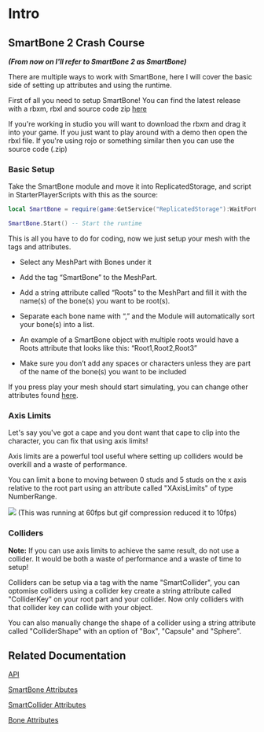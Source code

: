 # Intro

## SmartBone 2 Crash Course

***(From now on I'll refer to SmartBone 2 as SmartBone)***

There are multiple ways to work with SmartBone, here I will cover the basic side of setting up attributes and using the runtime.

First of all you need to setup SmartBone! You can find the latest release with a rbxm, rbxl and source code zip [here](https://github.com/CelnakRBLX/SmartBone-2/releases)

If you're working in studio you will want to download the rbxm and drag it into your game. If you just want to play around with a demo then open the rbxl file. If you're using rojo or something similar then you can use the source code (.zip)

### Basic Setup

Take the SmartBone module and move it into ReplicatedStorage, and script in StarterPlayerScripts with this as the source:

```lua
local SmartBone = require(game:GetService("ReplicatedStorage"):WaitForChild("SmartBone"))

SmartBone.Start() -- Start the runtime
```

This is all you have to do for coding, now we just setup your mesh with the tags and attributes.

- Select any MeshPart with Bones under it

- Add the tag “SmartBone” to the MeshPart.

- Add a string attribute called “Roots” to the MeshPart and fill it with the name(s) of the bone(s) you want to be root(s).

- Separate each bone name with “,” and the Module will automatically sort your bone(s) into a list.

- An example of a SmartBone object with multiple roots would have a Roots attribute that looks like this: “Root1,Root2,Root3”

- Make sure you don’t add any spaces or characters unless they are part of the name of the bone(s) you want to be included

If you press play your mesh should start simulating, you can change other attributes found [here](smartbone.md).

### Axis Limits

Let's say you've got a cape and you dont want that cape to clip into the character, you can fix that using axis limits!

Axis limits are a powerful tool useful where setting up colliders would be overkill and a waste of performance.

You can limit a bone to moving between 0 studs and 5 studs on the x axis relative to the root part using an attribute called "XAxisLimits" of type NumberRange.

![](assets/axislimitcape.gif)
(This was running at 60fps but gif compression reduced it to 10fps)

### Colliders

**Note:** If you can use axis limits to achieve the same result, do not use a collider. It would be both a waste of performance and a waste of time to setup!

Colliders can be setup via a tag with the name "SmartCollider", you can optomise colliders using a collider key create a string attribute called "ColliderKey" on your root part and your collider. Now only colliders with that collider key can collide with your object.

You can also manually change the shape of a collider using a string attribute called "ColliderShape" with an option of "Box", "Capsule" and "Sphere".

## Related Documentation

[API](/SmartBone-2/api/)

[SmartBone Attributes](smartbone.md)

[SmartCollider Attributes](smartcollider.md)

[Bone Attributes](bone.md)